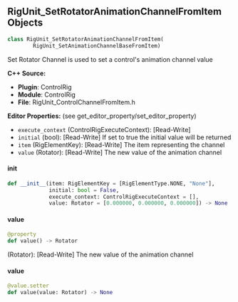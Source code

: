 ## RigUnit_SetRotatorAnimationChannelFromItem Objects

```python
class RigUnit_SetRotatorAnimationChannelFromItem(
        RigUnit_SetAnimationChannelBaseFromItem)
```

Set Rotator Channel is used to set a control's animation channel value

**C++ Source:**

- **Plugin**: ControlRig
- **Module**: ControlRig
- **File**: RigUnit_ControlChannelFromItem.h

**Editor Properties:** (see get_editor_property/set_editor_property)

- ``execute_context`` (ControlRigExecuteContext):  [Read-Write]
- ``initial`` (bool):  [Read-Write] If set to true the initial value will be returned
- ``item`` (RigElementKey):  [Read-Write] The item representing the channel
- ``value`` (Rotator):  [Read-Write] The new value of the animation channel

<a id="unreal.RigUnit_SetRotatorAnimationChannelFromItem.__init__"></a>

#### __init__

```python
def __init__(item: RigElementKey = [RigElementType.NONE, "None"],
             initial: bool = False,
             execute_context: ControlRigExecuteContext = [],
             value: Rotator = [0.000000, 0.000000, 0.000000]) -> None
```

<a id="unreal.RigUnit_SetRotatorAnimationChannelFromItem.value"></a>

#### value

```python
@property
def value() -> Rotator
```

(Rotator):  [Read-Write] The new value of the animation channel

<a id="unreal.RigUnit_SetRotatorAnimationChannelFromItem.value"></a>

#### value

```python
@value.setter
def value(value: Rotator) -> None
```

<a id="unreal.RigUnit_SetTransformAnimationChannelFromItem"></a>